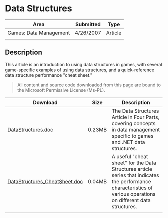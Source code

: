 # Data Structures

|Area|Submitted|Type|
|-|-|-|
Games: Data Management|4/26/2007|Article
||||

## Description

This article is an introduction to using data structures in games, with several game-specific examples of using data structures, and a quick-reference data structure performance "cheat sheet."

> All content and source code downloaded from this page are bound to the Microsoft Permissive License (Ms-PL).

Download | Size | Description
---|---|---|
[DataStructures.doc](https://github.com/simondarksidej/XNAGameStudio/tree/master/Documents/DataStructures.doc?raw=true) | 0.23MB | The Data Structures Article in Four Parts, covering concepts in data management specific to games and .NET data structures.
[DataStructures_CheatSheet.doc](https://github.com/simondarksidej/XNAGameStudio/tree/master/Documents/DataStructures_CheatSheet.doc?raw=true) | 0.04MB | A useful "cheat sheet" for the Data Structures article series that indicates the performance characteristics of various operations on different data structures.
||||
